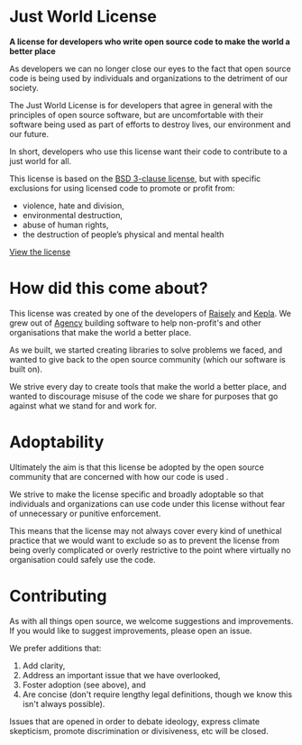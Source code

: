 # Just World License

**A license for developers who write open source code to make the world a better place**

As developers we can no longer close our eyes to the fact that open source code
is being used by individuals and organizations to the detriment of our society.

The Just World License is for developers that agree in general with the principles
of open source software, but are uncomfortable with their software being used
as part of efforts to destroy lives, our environment and our future.

In short, developers who use this license want their code to contribute to a
just world for all.

This license is based on the [BSD 3-clause license](https://spdx.org/licenses/BSD-3-Clause.html),
but with specific exclusions for using licensed code to promote or profit from:

* violence, hate and division,
* environmental destruction,
* abuse of human rights,
* the destruction of people’s physical and mental health

[View the license](LICENSE.md)

# How did this come about?

This license was created by one of the developers of [Raisely](https://raisely.com) and [Kepla](https://kepla.com).
We grew out of [Agency](https://agency.sc) building software to help non-profit's and other organisations that make the world a better place.

As we built, we started creating libraries to solve problems we faced, and wanted to give back
to the open source community (which our software is built on).

We strive every day to create tools that make the world a better place, and wanted to
discourage misuse of the code we share for purposes that go against what we stand
for and work for.

# Adoptability

Ultimately the aim is that this license be adopted by the open source community that are
concerned with how our code is used .

We strive to make the license specific and broadly adoptable so that individuals and
organizations can use code under this license without fear of unnecessary or
punitive enforcement.

This means that the license may not always cover every kind of unethical practice that
we would want to exclude so as to prevent the license from being overly complicated
or overly restrictive to the point where virtually no organisation could safely use
the code.

# Contributing

As with all things open source, we welcome suggestions and improvements.
If you would like to suggest improvements, please open an issue.

We prefer additions that:

1. Add clarity,
2. Address an important issue that we have overlooked,
3. Foster adoption (see above), and
4. Are concise (don't require lengthy legal definitions, though we know this isn't always possible).

Issues that are opened in order to debate ideology, express
climate skepticism, promote discrimination or divisiveness, etc will be closed.
